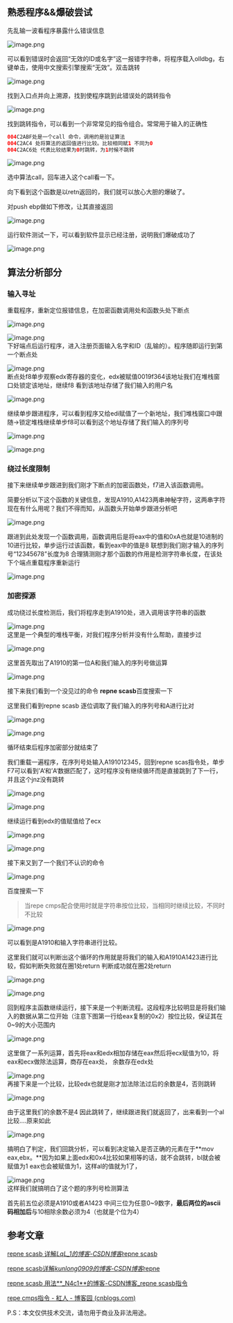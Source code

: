 熟悉程序&amp;&amp;爆破尝试
------------------

先乱输一波看程序暴露什么错误信息

![image.png](https://shs3.b.qianxin.com/attack_forum/2023/01/attach-7badf071dfdfab1fde4433d6da56f6aaf02d4b95.png)

可以看到错误时会返回“无效的ID或名字”这一报错字符串，将程序载入olldbg，右键单击，使用中文搜索引擎搜索“无效”。双击跳转

![image.png](https://shs3.b.qianxin.com/attack_forum/2023/01/attach-ab06b61f407f91d33e370a869ffe421e05456409.png)

找到入口点并向上溯源，找到使程序跳到此错误处的跳转指令

![image.png](https://shs3.b.qianxin.com/attack_forum/2023/01/attach-7cd468c7d0a7f13ece392381352ba39f873eb1a5.png)

找到跳转指令，可以看到一个非常常见的指令组合。常常用于输入的正确性

```php
004C2ABF处是一个call 命令，调用的是验证算法  
004C2AC4 处将算法的返回值进行比较。比较相同赋1 不同为0  
004C2AC6处 代表比较结果为0时跳转，为1时候不跳转
```

![image.png](https://shs3.b.qianxin.com/attack_forum/2023/01/attach-90a28ff57da2343f9d4f6095d7cf70ba10f431e6.png)

选中算法call，回车进入这个call看一下。

向下看到这个函数是以retn返回的，我们就可以放心大胆的爆破了。

对push ebp做如下修改，让其直接返回

![image.png](https://shs3.b.qianxin.com/attack_forum/2023/01/attach-7b0b176624e6e017f87dccea6a01a07c9cfcd6e0.png)

运行软件测试一下，可以看到软件显示已经注册，说明我们爆破成功了

![image.png](https://shs3.b.qianxin.com/attack_forum/2023/01/attach-ec8a50266bec6dbd27bc6999e7ef1cd63f0f2a04.png)

算法分析部分
------

### 输入寻址

重载程序，重新定位报错信息，在加密函数调用处和函数头处下断点

![image.png](https://shs3.b.qianxin.com/attack_forum/2023/01/attach-94380f35304ed16e653c7d0d59e8a886e51ec24b.png)

![image.png](https://shs3.b.qianxin.com/attack_forum/2023/01/attach-a749f1df90bc24c9a7a406ca41ee32ef4af5dce5.png)  
下好端点后运行程序，进入注册页面输入名字和ID（乱输的）。程序随即运行到第一个断点处

![image.png](https://shs3.b.qianxin.com/attack_forum/2023/01/attach-4414d5c3bbce8280efb973a1bcc8be11580eedac.png)  
断点处f8单步观察edx寄存器的变化，edx被赋值0019f364该地址我们在堆栈窗口处锁定该地址，继续f8 看到该地址存储了我们输入的用户名

![image.png](https://shs3.b.qianxin.com/attack_forum/2023/01/attach-a80258d75b6e1a5856fcb7f32dfed561b442d91c.png)

继续单步跟进程序，可以看到程序又给edi赋值了一个新地址，我们堆栈窗口中跟随-&gt;锁定堆栈继续单步f8可以看到这个地址存储了我们输入的序列号

![image.png](https://shs3.b.qianxin.com/attack_forum/2023/01/attach-388b6d961ee12e1d48a4c89704a04114d6c00ca9.png)

![image.png](https://shs3.b.qianxin.com/attack_forum/2023/01/attach-29f6e2ed52bfbb3439bef9c7f431f400270143e6.png)

### 绕过长度限制

接下来继续单步跟进到我们刚才下断点的加密函数处，f7进入该函数调用。

简要分析以下这个函数的关键信息，发现A1910,A1423两串神秘字符，这两串字符现在有什么用呢？我们不得而知，从函数头开始单步跟进分析吧

![image.png](https://shs3.b.qianxin.com/attack_forum/2023/01/attach-692e01a6424624e09a3f845712309fb3c82d96f7.png)

跟进到此处发现一个函数调用，函数调用后是将eax中的值和0xA也就是10进制的10进行比较，单步运行过该函数，看到eax中的值是8 联想到我们刚才输入的序列号“12345678”长度为8 合理猜测刚才那个函数的作用是检测字符串长度，在该处下个端点重载程序重新运行

![image.png](https://shs3.b.qianxin.com/attack_forum/2023/01/attach-7a464e5dbb4b9010e2d5558f25217f646730f9a6.png)

### 加密探源

成功绕过长度检测后，我们将程序走到A1910处，进入调用该字符串的函数

![image.png](https://shs3.b.qianxin.com/attack_forum/2023/01/attach-9000c16845c9baa8e61075a8a3222e3572ec0cfa.png)  
这里是一个典型的堆栈平衡，对我们程序分析并没有什么帮助，直接步过

![image.png](https://shs3.b.qianxin.com/attack_forum/2023/01/attach-269670f3e232063e69584b27af427fe28f1e1de6.png)

这里首先取出了A1910的第一位A和我们输入的序列号做运算

![image.png](https://shs3.b.qianxin.com/attack_forum/2023/01/attach-41d38ba3b5a3d1eb134efa5b963ebc2c9d4cfb1d.png)

接下来我们看到一个没见过的命令 **repne scasb**百度搜索一下

这里我们看到repne scasb 逐位调取了我们输入的序列号和A进行比对

![image.png](https://shs3.b.qianxin.com/attack_forum/2023/01/attach-217425e786c15b519829d006997e251c525fadfa.png)

![image.png](https://shs3.b.qianxin.com/attack_forum/2023/01/attach-73f3428ec144eecae81cd751db6653562eb797b3.png)

循环结束后程序加密部分就结束了

我们重载一遍程序，在序列号处输入A191012345，回到repne scas指令处，单步F7可以看到’A‘和’A‘数据匹配了，这时程序没有继续循环而是直接跳到了下一行，并且这个jnz没有跳转

![image.png](https://shs3.b.qianxin.com/attack_forum/2023/01/attach-31a1035b45791796b2bf577409c6470ac42904ff.png)

![image.png](https://shs3.b.qianxin.com/attack_forum/2023/01/attach-0eaf3c8790fa1274daaf7c103012377c01c50477.png)

继续运行看到edx的值赋值给了ecx

![image.png](https://shs3.b.qianxin.com/attack_forum/2023/01/attach-192a94b4ba4ba2834955f6a6a0a60898bacc4cf6.png)

![image.png](https://shs3.b.qianxin.com/attack_forum/2023/01/attach-ab005f5b8962f701ca05e2d2597b1c6c84b9406c.png)

接下来又到了一个我们不认识的命令

![image.png](https://shs3.b.qianxin.com/attack_forum/2023/01/attach-0183b0a151f36fef39861ca3cf00fd56df16e7d3.png)

百度搜索一下

> 当repe cmps配合使用时就是字符串按位比较，当相同时继续比较，不同时不比较

![image.png](https://shs3.b.qianxin.com/attack_forum/2023/01/attach-3054658d3a2c662e12d042c569d37c2108b2eaaa.png)

可以看到是A1910和输入字符串进行比较。

这里我们就可以判断出这个循环的作用就是将我们的输入和A1910A1423进行比较，假如判断失败就在圈1处return 判断成功就在圈2处return

![image.png](https://shs3.b.qianxin.com/attack_forum/2023/01/attach-7be79e8bdf1003fa05653980f612de4040d98c2d.png)

![image.png](https://shs3.b.qianxin.com/attack_forum/2023/01/attach-ef8759ebd05d080bee81602c3ba9e8bc0afc4ef4.png)

回到程序主函数继续运行，接下来是一个判断流程。这段程序比较明显是将我们输入的数据从第二位开始（注意下图第一行给eax复制的0x2）按位比较，保证其在0~9的大小范围内

![image.png](https://shs3.b.qianxin.com/attack_forum/2023/01/attach-f25e8748775c31d974dac48b17bc60408f5bbc5d.png)

这里做了一系列运算，首先将eax和edx相加存储在eax然后将ecx赋值为10，将eax和ecx做除法运算，商存在eax处， 余数存在edx处

![image.png](https://shs3.b.qianxin.com/attack_forum/2023/01/attach-a46482db4b775b139c358e83295373f069fbf4b9.png)  
再接下来是一个比较，比较edx也就是刚才加法除法过后的余数是4，否则跳转

![image.png](https://shs3.b.qianxin.com/attack_forum/2023/01/attach-fa0ae66734145a23839d21b8eb4f8b88aa95d58f.png)

由于这里我们的余数不是4 因此跳转了，继续跟进我们就返回了，出来看到一个al比较....原来如此

![image.png](https://shs3.b.qianxin.com/attack_forum/2023/01/attach-ab68a6cf55c296793331f481bee2982b3c4145f2.png)

搞明白了判定，我们回跳分析，可以看到决定输入是否正确的元素在于**mov eax,ebx。**因为如果上面edx和0x4比较如果相等的话，就不会跳转，bl就会被赋值为1 eax也会被赋值为1，这样al的值就为1了，

![image.png](https://shs3.b.qianxin.com/attack_forum/2023/01/attach-b3cc571d040df3bc7e5d23e25e69d7a45b83852c.png)  
这样我们就搞明白了这个题的序列号检测算法

首先前五位必须是A1910或者A1423 中间三位为任意0~9数字，**最后两位的ascii码相加后**与10相除余数必须为4（也就是个位为4）

参考文章
----

[repne scasb 详解*LqL\_1的博客-CSDN博客*repne scasb](https://blog.csdn.net/abc_670/article/details/79479364)

[repne scasb详解*kunlong0909的博客-CSDN博客*repne](https://blog.csdn.net/kunlong0909/article/details/8729741)

[repne scasb 用法**\_N4c1**的博客-CSDN博客\_repne scasb指令](https://blog.csdn.net/qq_43504939/article/details/102855783)

[repe cmps指令 - 紅人 - 博客园 (cnblogs.com)](https://www.cnblogs.com/feizianquan/p/15036716.html)

P.S：本文仅供技术交流，请勿用于商业及非法用途。